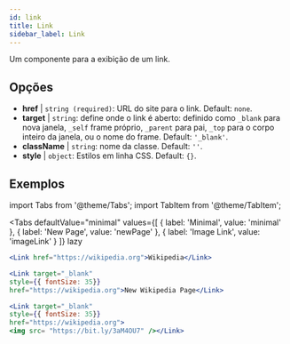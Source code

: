 ```yaml
---
id: link
title: Link
sidebar_label: Link
---
```


Um componente para a exibição de um link.

## Opções

* __href__ | `string (required)`: URL do site para o link. Default: `none`.
* __target__ | `string`: define onde o link é aberto: definido como `_blank` para nova janela, `_self` frame próprio, `_parent` para pai, `_top` para o corpo inteiro da janela, ou o nome do frame. Default: `'_blank'`.
* __className__ | `string`: nome da classe. Default: `''`.
* __style__ | `object`: Estilos em linha CSS. Default: `{}`.


## Exemplos

import Tabs from '@theme/Tabs';
import TabItem from '@theme/TabItem';

<Tabs
    defaultValue="minimal"
    values={[
        { label: 'Minimal', value: 'minimal' },
        { label: 'New Page', value: 'newPage' },
        { label: 'Image Link', value: 'imageLink' }
    ]}
    lazy
>
<TabItem value="minimal">

```jsx live
<Link href="https://wikipedia.org">Wikipedia</Link>
```

</TabItem>

<TabItem value="newPage">

```jsx live
<Link target="_blank" 
style={{ fontSize: 35}}
href="https://wikipedia.org">New Wikipedia Page</Link>
```
</TabItem>

<TabItem value="imageLink">

```jsx live
<Link target="_blank" 
style={{ fontSize: 35}}
href="https://wikipedia.org">
<img src= "https://bit.ly/3aM4OU7" /></Link>
```

</TabItem>

</Tabs>
